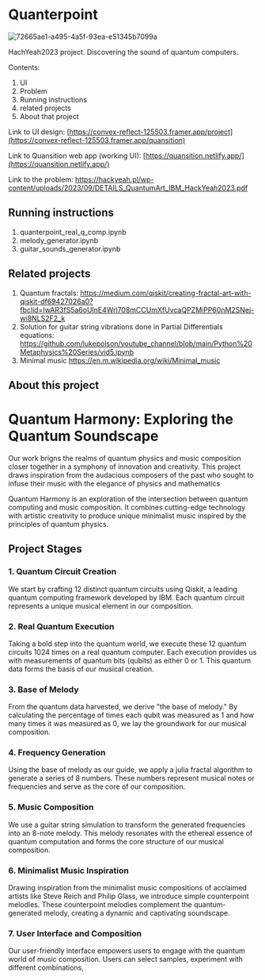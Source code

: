 # Quanterpoint
![72665ae1-a495-4a5f-93ea-e51345b7099a](https://github.com/kmazrolina/Quanterpoint/assets/121491288/28523215-be33-4746-88c5-15a03def1251)

HachYeah2023 project. Discovering the sound of quantum computers.

Contents:
1. UI
2. Problem
3. Running instructions
4. related projects
5. About that project

Link to UI design:
[https://convex-reflect-125503.framer.app/project](https://convex-reflect-125503.framer.app/quansition)

Link to Quansition web app (working UI):
[https://quansition.netlify.app/](https://quansition.netlify.app/)


Link to the problem:
https://hackyeah.pl/wp-content/uploads/2023/09/DETAILS_QuantumArt_IBM_HackYeah2023.pdf

## Running instructions
1. quanterpoint_real_q_comp.ipynb
2. melody_generator.ipynb
3. guitar_sounds_generator.ipynb

## Related projects
1. Quantum fractals: https://medium.com/qiskit/creating-fractal-art-with-qiskit-df69427026a0?fbclid=IwAR3fS5a6oUlnE4Wrl708mCCUmXfUvcaQPZMiPP60nM2SNej-wi8NLS2F2_k
2. Solution for guitar string vibrations done in Partial Differentials equations: https://github.com/lukepolson/youtube_channel/blob/main/Python%20Metaphysics%20Series/vid5.ipynb
3. Minimal music https://en.m.wikipedia.org/wiki/Minimal_music

## About this project

# Quantum Harmony: Exploring the Quantum Soundscape

Our work brigns the realms of quantum physics and music composition closer together in a symphony of innovation and creativity. This project draws inspiration from the audacious composers of the past who sought to infuse their music with the elegance of physics and mathematics

Quantum Harmony is an exploration of the intersection between quantum computing and music composition. It combines cutting-edge technology with artistic creativity to produce unique minimalist music inspired by the principles of quantum physics.

## Project Stages

### 1. Quantum Circuit Creation

We start by crafting 12 distinct quantum circuits using Qiskit, a leading quantum computing framework developed by IBM. Each quantum circuit represents a unique musical element in our composition.

### 2. Real Quantum Execution

Taking a bold step into the quantum world, we execute these 12 quantum circuits 1024 times on a real quantum computer. Each execution provides us with measurements of quantum bits (qubits) as either 0 or 1. This quantum data forms the basis of our musical creation.

### 3. Base of Melody

From the quantum data harvested, we derive "the base of melody." By calculating the percentage of times each qubit was measured as 1 and how many times it was measured as 0, we lay the groundwork for our musical composition.

### 4. Frequency Generation

Using the base of melody as our guide, we apply a julia fractal algorithm to generate a series of 8 numbers. These numbers represent musical notes or frequencies and serve as the core of our composition.

### 5. Music Composition

We use a guitar string simulation to transform the generated frequencies into an 8-note melody. This melody resonates with the ethereal essence of quantum computation and forms the core structure of our musical composition.

### 6. Minimalist Music Inspiration

Drawing inspiration from the minimalist music compositions of acclaimed artists like Steve Reich and Philip Glass, we introduce simple counterpoint melodies. These counterpoint melodies complement the quantum-generated melody, creating a dynamic and captivating soundscape.

### 7. User Interface and Composition

Our user-friendly interface empowers users to engage with the quantum world of music composition. Users can select samples, experiment with different combinations,




